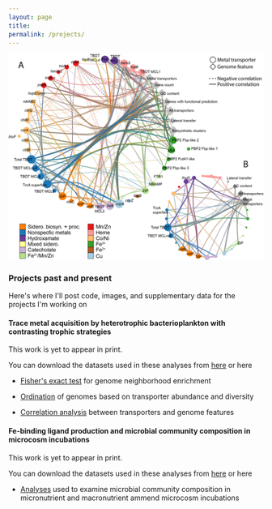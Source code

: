 ```yaml
---
layout: page
title: 
permalink: /projects/
---
```

![desk](/images/correlation_circle_subset.png)
### Projects past and present

Here's where I'll post code, images, and supplementary data for the projects I'm working on

#### Trace metal acquisition by heterotrophic bacterioplankton with contrasting trophic strategies

This work is yet to appear in print.

You can download the datasets used in these analyses from [here](/files/roseo_sar11_datatables.tar.gz) or here

* [Fisher's exact test](/R_markdown/Hogle_etal_2015_fisher.html) for genome neighborhood enrichment

* [Ordination](/R_markdown/Hogle_etal_2015_ordination.html) of genomes based on transporter abundance and diversity

* [Correlation analysis](/R_markdown/Hogle_etal_2015_correlation.html) between transporters and genome features

#### Fe-binding ligand production and microbial community composition in microcosm incubations
This work is yet to appear in print.

You can download the datasets used in these analyses from [here](/files/Fe_incubation_community_data.tar.gz) or here

* [Analyses](/R_markdown/CCE12_community_data.html) used to examine microbial community composition in micronutrient and macronutrient ammend microcosm incubations
